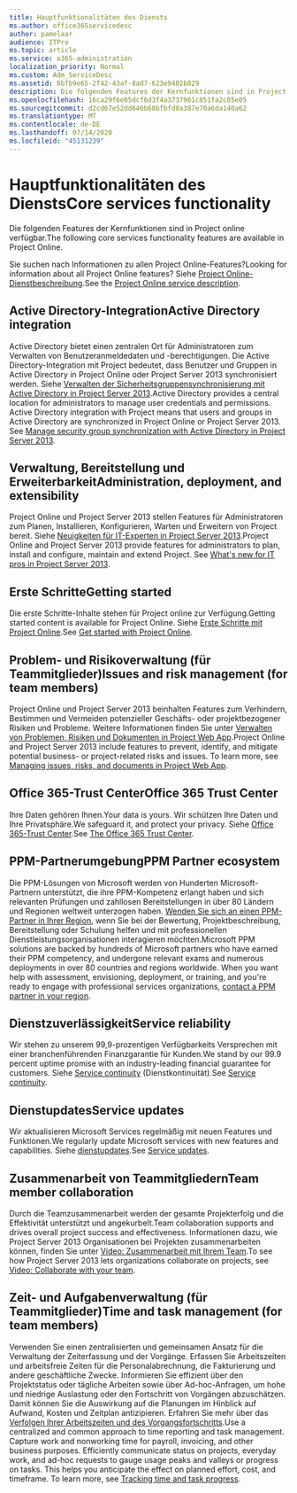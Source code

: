 ```yaml
---
title: Hauptfunktionalitäten des Diensts
ms.author: office365servicedesc
author: pamelaar
audience: ITPro
ms.topic: article
ms.service: o365-administration
localization_priority: Normal
ms.custom: Adm_ServiceDesc
ms.assetid: 6bfb9e65-2f42-43af-8ad7-623e9402b029
description: Die folgenden Features der Kernfunktionen sind in Project online verfügbar.
ms.openlocfilehash: 16ca29f6e05dcf6d3f4a3737961c851fa2c85e05
ms.sourcegitcommit: d2cd67e52dd646b68bfbfd8a387e70a6da140a62
ms.translationtype: MT
ms.contentlocale: de-DE
ms.lasthandoff: 07/14/2020
ms.locfileid: "45131239"
---
```

# <a name="core-services-functionality"></a><span data-ttu-id="5ff79-103">Hauptfunktionalitäten des Diensts</span><span class="sxs-lookup"><span data-stu-id="5ff79-103">Core services functionality</span></span>

<span data-ttu-id="5ff79-104">Die folgenden Features der Kernfunktionen sind in Project online verfügbar.</span><span class="sxs-lookup"><span data-stu-id="5ff79-104">The following core services functionality features are available in Project Online.</span></span>
  
<span data-ttu-id="5ff79-105">Sie suchen nach Informationen zu allen Project Online-Features?</span><span class="sxs-lookup"><span data-stu-id="5ff79-105">Looking for information about all Project Online features?</span></span> <span data-ttu-id="5ff79-106">Siehe [Project Online-Dienstbeschreibung](project-online-service-description.md).</span><span class="sxs-lookup"><span data-stu-id="5ff79-106">See the [Project Online service description](project-online-service-description.md).</span></span>
  
## <a name="active-directory-integration"></a><span data-ttu-id="5ff79-107">Active Directory-Integration</span><span class="sxs-lookup"><span data-stu-id="5ff79-107">Active Directory integration</span></span>

<span data-ttu-id="5ff79-p102">Active Directory bietet einen zentralen Ort für Administratoren zum Verwalten von Benutzeranmeldedaten und -berechtigungen. Die Active Directory-Integration mit Project bedeutet, dass Benutzer und Gruppen in Active Directory in Project Online oder Project Server 2013 synchronisiert werden. Siehe [Verwalten der Sicherheitsgruppensynchronisierung mit Active Directory in Project Server 2013](https://go.microsoft.com/fwlink/p/?LinkId=402631).</span><span class="sxs-lookup"><span data-stu-id="5ff79-p102">Active Directory provides a central location for administrators to manage user credentials and permissions. Active Directory integration with Project means that users and groups in Active Directory are synchronized in Project Online or Project Server 2013. See [Manage security group synchronization with Active Directory in Project Server 2013](https://go.microsoft.com/fwlink/p/?LinkId=402631).</span></span>
  
## <a name="administration-deployment-and-extensibility"></a><span data-ttu-id="5ff79-111">Verwaltung, Bereitstellung und Erweiterbarkeit</span><span class="sxs-lookup"><span data-stu-id="5ff79-111">Administration, deployment, and extensibility</span></span>

<span data-ttu-id="5ff79-p103">Project Online und Project Server 2013 stellen Features für Administratoren zum Planen, Installieren, Konfigurieren, Warten und Erweitern von Project bereit. Siehe [Neuigkeiten für IT-Experten in Project Server 2013](https://go.microsoft.com/fwlink/p/?LinkId=272017).</span><span class="sxs-lookup"><span data-stu-id="5ff79-p103">Project Online and Project Server 2013 provide features for administrators to plan, install and configure, maintain and extend Project. See [What's new for IT pros in Project Server 2013](https://go.microsoft.com/fwlink/p/?LinkId=272017).</span></span>
  
## <a name="getting-started"></a><span data-ttu-id="5ff79-114">Erste Schritte</span><span class="sxs-lookup"><span data-stu-id="5ff79-114">Getting started</span></span>

<span data-ttu-id="5ff79-115">Die erste Schritte-Inhalte stehen für Project online zur Verfügung.</span><span class="sxs-lookup"><span data-stu-id="5ff79-115">Getting started content is available for Project Online.</span></span> <span data-ttu-id="5ff79-116">Siehe [Erste Schritte mit Project Online](https://support.office.com/en-us/article/Get-started-with-Project-Online-E3E5F64F-ADA5-4F9D-A578-130B2D4E5F11?ui=en-US&amp;rs=en-US&amp;ad=US).</span><span class="sxs-lookup"><span data-stu-id="5ff79-116">See [Get started with Project Online](https://support.office.com/en-us/article/Get-started-with-Project-Online-E3E5F64F-ADA5-4F9D-A578-130B2D4E5F11?ui=en-US&amp;rs=en-US&amp;ad=US).</span></span>
  
## <a name="issues-and-risk-management-for-team-members"></a><span data-ttu-id="5ff79-117">Problem- und Risikoverwaltung (für Teammitglieder)</span><span class="sxs-lookup"><span data-stu-id="5ff79-117">Issues and risk management (for team members)</span></span>

<span data-ttu-id="5ff79-p105">Project Online und Project Server 2013 beinhalten Features zum Verhindern, Bestimmen und Vermeiden potenzieller Geschäfts- oder projektbezogener Risiken und Probleme. Weitere Informationen finden Sie unter [Verwalten von Problemen, Risiken und Dokumenten in Project Web App](https://go.microsoft.com/fwlink/?LinkId=402634).</span><span class="sxs-lookup"><span data-stu-id="5ff79-p105">Project Online and Project Server 2013 include features to prevent, identify, and mitigate potential business- or project-related risks and issues. To learn more, see [Managing issues, risks, and documents in Project Web App](https://go.microsoft.com/fwlink/?LinkId=402634).</span></span>
  
## <a name="office-365-trust-center"></a><span data-ttu-id="5ff79-120">Office 365-Trust Center</span><span class="sxs-lookup"><span data-stu-id="5ff79-120">Office 365 Trust Center</span></span>

<span data-ttu-id="5ff79-121">Ihre Daten gehören Ihnen.</span><span class="sxs-lookup"><span data-stu-id="5ff79-121">Your data is yours.</span></span> <span data-ttu-id="5ff79-122">Wir schützen Ihre Daten und Ihre Privatsphäre.</span><span class="sxs-lookup"><span data-stu-id="5ff79-122">We safeguard it, and protect your privacy.</span></span> <span data-ttu-id="5ff79-123">Siehe [Office 365-Trust Center](https://go.microsoft.com/fwlink/?LinkId=402637).</span><span class="sxs-lookup"><span data-stu-id="5ff79-123">See [The Office 365 Trust Center](https://go.microsoft.com/fwlink/?LinkId=402637).</span></span>
  
## <a name="ppm-partner-ecosystem"></a><span data-ttu-id="5ff79-124">PPM-Partnerumgebung</span><span class="sxs-lookup"><span data-stu-id="5ff79-124">PPM Partner ecosystem</span></span>

<span data-ttu-id="5ff79-p107">Die PPM-Lösungen von Microsoft werden von Hunderten Microsoft-Partnern unterstützt, die ihre PPM-Kompetenz erlangt haben und sich relevanten Prüfungen und zahllosen Bereitstellungen in über 80 Ländern und Regionen weltweit unterzogen haben. [Wenden Sie sich an einen PPM-Partner in Ihrer Region](https://go.microsoft.com/fwlink/p/?LinkId=272646), wenn Sie bei der Bewertung, Projektbeschreibung, Bereitstellung oder Schulung helfen und mit professionellen Dienstleistungsorganisationen interagieren möchten.</span><span class="sxs-lookup"><span data-stu-id="5ff79-p107">Microsoft PPM solutions are backed by hundreds of Microsoft partners who have earned their PPM competency, and undergone relevant exams and numerous deployments in over 80 countries and regions worldwide. When you want help with assessment, envisioning, deployment, or training, and you're ready to engage with professional services organizations, [contact a PPM partner in your region](https://go.microsoft.com/fwlink/p/?LinkId=272646).</span></span>
  
## <a name="service-reliability"></a><span data-ttu-id="5ff79-127">Dienstzuverlässigkeit</span><span class="sxs-lookup"><span data-stu-id="5ff79-127">Service reliability</span></span>

<span data-ttu-id="5ff79-128">Wir stehen zu unserem 99,9-prozentigen Verfügbarkeits Versprechen mit einer branchenführenden Finanzgarantie für Kunden.</span><span class="sxs-lookup"><span data-stu-id="5ff79-128">We stand by our 99.9 percent uptime promise with an industry-leading financial guarantee for customers.</span></span> <span data-ttu-id="5ff79-129">Siehe [Service continuity](https://go.microsoft.com/fwlink/?LinkId=402653) (Dienstkontinuität).</span><span class="sxs-lookup"><span data-stu-id="5ff79-129">See [Service continuity](https://go.microsoft.com/fwlink/?LinkId=402653).</span></span>
  
## <a name="service-updates"></a><span data-ttu-id="5ff79-130">Dienstupdates</span><span class="sxs-lookup"><span data-stu-id="5ff79-130">Service updates</span></span>

<span data-ttu-id="5ff79-131">Wir aktualisieren Microsoft Services regelmäßig mit neuen Features und Funktionen.</span><span class="sxs-lookup"><span data-stu-id="5ff79-131">We regularly update Microsoft services with new features and capabilities.</span></span> <span data-ttu-id="5ff79-132">Siehe [dienstupdates](../office-365-platform-service-description/service-updates.md).</span><span class="sxs-lookup"><span data-stu-id="5ff79-132">See [Service updates](../office-365-platform-service-description/service-updates.md).</span></span>
  
## <a name="team-member-collaboration"></a><span data-ttu-id="5ff79-133">Zusammenarbeit von Teammitgliedern</span><span class="sxs-lookup"><span data-stu-id="5ff79-133">Team member collaboration</span></span>

<span data-ttu-id="5ff79-134">Durch die Teamzusammenarbeit werden der gesamte Projekterfolg und die Effektivität unterstützt und angekurbelt.</span><span class="sxs-lookup"><span data-stu-id="5ff79-134">Team collaboration supports and drives overall project success and effectiveness.</span></span> <span data-ttu-id="5ff79-135">Informationen dazu, wie Project Server 2013 Organisationen bei Projekten zusammenarbeiten können, finden Sie unter [Video: Zusammenarbeit mit Ihrem Team](https://go.microsoft.com/fwlink/?LinkId=402628).</span><span class="sxs-lookup"><span data-stu-id="5ff79-135">To see how Project Server 2013 lets organizations collaborate on projects, see [Video: Collaborate with your team](https://go.microsoft.com/fwlink/?LinkId=402628).</span></span>
  
## <a name="time-and-task-management-for-team-members"></a><span data-ttu-id="5ff79-136">Zeit- und Aufgabenverwaltung (für Teammitglieder)</span><span class="sxs-lookup"><span data-stu-id="5ff79-136">Time and task management (for team members)</span></span>

<span data-ttu-id="5ff79-p111">Verwenden Sie einen zentralisierten und gemeinsamen Ansatz für die Verwaltung der Zeiterfassung und der Vorgänge. Erfassen Sie Arbeitszeiten und arbeitsfreie Zeiten für die Personalabrechnung, die Fakturierung und andere geschäftliche Zwecke. Informieren Sie effizient über den Projektstatus oder tägliche Arbeiten sowie über Ad-hoc-Anfragen, um hohe und niedrige Auslastung oder den Fortschritt von Vorgängen abzuschätzen. Damit können Sie die Auswirkung auf die Planungen im Hinblick auf Aufwand, Kosten und Zeitplan antizipieren. Erfahren Sie mehr über das [Verfolgen Ihrer Arbeitszeiten und des Vorgangsfortschritts](https://go.microsoft.com/fwlink/p/?LinkId=271321).</span><span class="sxs-lookup"><span data-stu-id="5ff79-p111">Use a centralized and common approach to time reporting and task management. Capture work and nonworking time for payroll, invoicing, and other business purposes. Efficiently communicate status on projects, everyday work, and ad-hoc requests to gauge usage peaks and valleys or progress on tasks. This helps you anticipate the effect on planned effort, cost, and timeframe. To learn more, see [Tracking time and task progress](https://go.microsoft.com/fwlink/p/?LinkId=271321).</span></span>
  